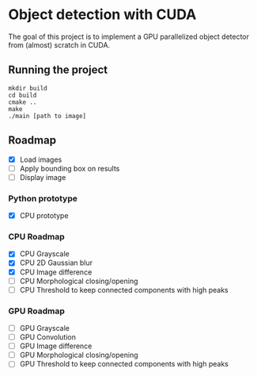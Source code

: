 # Object detection with CUDA

The goal of this project is to implement a GPU parallelized object detector from (almost) scratch in CUDA.

## Running the project

```
mkdir build
cd build
cmake ..
make
./main [path to image]
```

## Roadmap

* [x] Load images
* [ ] Apply bounding box on results
* [ ] Display image

### Python prototype
* [x] CPU prototype

### CPU Roadmap
* [x] CPU Grayscale
* [x] CPU 2D Gaussian blur
* [x] CPU Image difference
* [ ] CPU Morphological closing/opening
* [ ] CPU Threshold to keep connected components with high peaks

### GPU Roadmap
* [ ] GPU Grayscale
* [ ] GPU Convolution
* [ ] GPU Image difference
* [ ] GPU Morphological closing/opening
* [ ] GPU Threshold to keep connected components with high peaks
